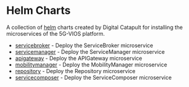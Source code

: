 # Helm Charts

A collection of [helm](https://helm.sh) charts created by Digital Catapult for installing the microservices of the 5G-VIOS platform.

* [servicebroker](charts/vios-servicebroker/Chart.yaml) - Deploy the ServiceBroker microservice
* [servicemanager](charts/vios-servicemanager/Chart.yaml) - Deploy the ServiceManager microservice
* [apigateway](charts/vios-apigateway/Chart.yaml) - Deploy the APIGateway microservice
* [mobilitymanager](charts/vios-mobilitymanager/Chart.yaml) - Deploy the MobilityManager microservice
* [repository](charts/vios-repository/Chart.yaml) - Deploy the Repository microservice
* [servicecomposer](charts/vios-servicecomposer/Chart.yaml) - Deploy the ServiceComposer microservice
